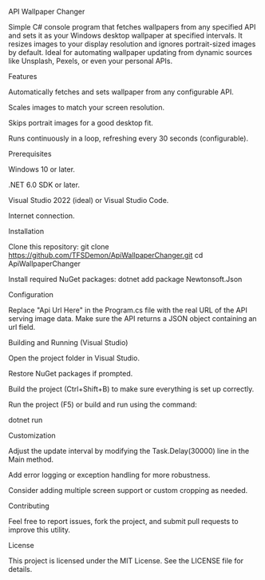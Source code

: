 API Wallpaper Changer

Simple C# console program that fetches wallpapers from any specified API and sets it as your Windows desktop wallpaper at specified intervals. It resizes images to your display resolution and ignores portrait-sized images by default. Ideal for automating wallpaper updating from dynamic sources like Unsplash, Pexels, or even your personal APIs.





Features

Automatically fetches and sets wallpaper from any configurable API.

Scales images to match your screen resolution.

Skips portrait images for a good desktop fit.

Runs continuously in a loop, refreshing every 30 seconds (configurable).








Prerequisites

Windows 10 or later.

.NET 6.0 SDK or later.

Visual Studio 2022 (ideal) or Visual Studio Code.

Internet connection.







Installation

Clone this repository:
git clone https://github.com/TFSDemon/ApiWallpaperChanger.git
cd ApiWallpaperChanger

Install required NuGet packages:
dotnet add package Newtonsoft.Json









Configuration

Replace "Api Url Here" in the Program.cs file with the real URL of the API serving image data. Make sure the API returns a JSON object containing an url field.

Building and Running (Visual Studio)

Open the project folder in Visual Studio.

Restore NuGet packages if prompted.

Build the project (Ctrl+Shift+B) to make sure everything is set up correctly.

Run the project (F5) or build and run using the command:

dotnet run







Customization

Adjust the update interval by modifying the Task.Delay(30000) line in the Main method.

Add error logging or exception handling for more robustness.

Consider adding multiple screen support or custom cropping as needed.

Contributing

Feel free to report issues, fork the project, and submit pull requests to improve this utility.

License

This project is licensed under the MIT License. See the LICENSE file for details.
